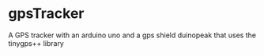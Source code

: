 # gpsTracker
A GPS tracker with an arduino uno and a gps shield duinopeak that uses the tinygps++ library  
